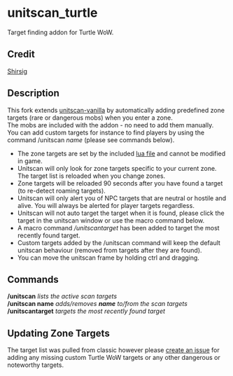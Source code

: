 # unitscan_turtle    
Target finding addon for Turtle WoW.

## Credit
[Shirsig](https://github.com/shirsig/unitscan-vanilla)

## Description
This fork extends [unitscan-vanilla](https://github.com/shirsig/unitscan-vanilla) by automatically adding predefined zone targets (rare or dangerous mobs) when you enter a zone.    
The mobs are included with the addon - no need to add them manually.    
You can add custom targets for instance to find players by using the command /unitscan *name* (please see commands below).    

- The zone targets are set by the included [lua file](https://github.com/GryllsAddons/unitscan-turtle/blob/master/zonetargets.lua) and cannot be modified in game.
- Unitscan will only look for zone targets specific to your current zone. The target list is reloaded when you change zones.
- Zone targets will be reloaded 90 seconds after you have found a target (to re-detect roaming targets).
- Unitscan will only alert you of NPC targets that are neutral or hostile and alive. You will always be alerted for player targets regardless.
- Unitscan will not auto target the target when it is found, please click the target in the unitscan window or use the macro command below.
- A macro command */unitscantarget* has been added to target the most recently found target.
- Custom targets added by the /unitscan command will keep the default unitscan behaviour (removed from targets after they are found).
- You can move the unitscan frame by holding ctrl and dragging.

## Commands
**/unitscan** *lists the active scan targets*    
**/unitscan name** *adds/removes **name** to/from the scan targets*    
**/unitscantarget** *targets the most recently found target*    

## Updating Zone Targets
The target list was pulled from classic however please [create an issue](https://github.com/GryllsAddons/unitscan-turtle/issues) for adding any missing custom Turtle WoW targets or any other dangerous or noteworthy targets.

